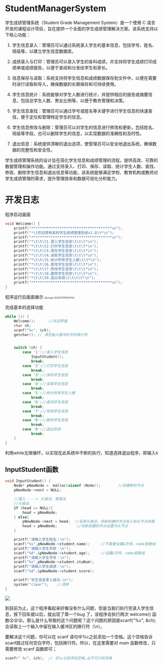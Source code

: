 # StudentManagerSystem
学生成绩管理系统（Student Grade Management System）是一个使用 C 语言开发的课程设计项目，旨在提供一个全面的学生成绩管理解决方案。该系统支持以下核心功能：

1. 学生信息录入：管理员可以通过系统录入学生的基本信息，包括学号、姓名、班级等，以建立学生信息数据库。

2. 成绩录入与打印：管理员可以录入学生的各科成绩，并支持将学生成绩打印成绩单或成绩报告，以便于查阅和分发给学生和家长。

3. 信息保存与读取：系统支持将学生信息和成绩数据保存到文件中，以便在需要时进行读取和导入，确保数据的长期保存和可持续使用。

4. 学生信息统计：系统能够对学生人数进行统计，并提供相应的报告或摘要信息，包括总学生人数、男女比例等，以便于教务管理和决策。

5. 学生信息查找：管理员可以通过学号或姓名等关键字进行学生信息的快速查找，便于定位和管理特定学生的信息。

6. 学生信息修改与删除：管理员可以对学生的信息进行修改和更新，包括姓名、班级等字段，也可以删除学生的信息，以实现数据的准确性和及时性。

7. 退出信息：系统提供清晰的退出选项，使管理员可以安全地退出系统，确保数据的完整性和安全性。

学生成绩管理系统的设计旨在简化学生信息和成绩管理的流程，提供高效、可靠的数据管理和操作功能。通过支持录入、打印、保存、读取、统计学生人数、查找、修改、删除学生信息和退出信息等功能，该系统能够满足学校、教育机构或教师对学生成绩管理的需求，提升管理效率和数据可视化分析能力。


# 开发日志
程序启动画面
```c
void Welcome() {
    printf("*************************************\n");
    printf("*\t欢迎使用高校学生成绩管理系统v1.0\t*\n");
    printf("*************************************\n");
    printf("*\t\t\t1.录入学生信息\t\t\t*\n");
    printf("*\t\t\t2.打印学生信息\t\t\t*\n");
    printf("*\t\t\t3.保存学生信息\t\t\t*\n");
    printf("*\t\t\t4.读取学生信息\t\t\t*\n");
    printf("*\t\t\t5.统计所有学生人数\t\t*\n");
    printf("*\t\t\t6.查找学生信息\t\t\t*\n");
    printf("*\t\t\t7.修改学生信息\t\t\t*\n");
    printf("*\t\t\t8.删除学生信息\t\t\t*\n");
    printf("*\t\t\t0.退出系统\t\t\t\t*\n");
    printf("*************************************\n");
}
```
程序运行后画面展示
<img src="https://raw.githubusercontent.com/Anson-zechaoWei/photos_blog/main/img/image-20230710195301134.png" alt="image-20230710195301134" style="zoom:50%;" />

完成基本的选择功能
```c
while (1) {
    Welcome();      //欢迎界面
    char ch;
    scanf("%c", &ch);
    getchar(); // 清空输入缓冲区中的换行符


    switch (ch) {
        case '1'://录入学生信息
            InputStudent();
            break;
        case '2'://打印学生信息
            break;
        case '3'://保存学生信息
            break;
        case '4'://读取学生信息
            break;
        case '5'://统计所有学生人数
            break;
        case '6'://查找学生信息
            break;
        case '7'://修改学生信息
            break;
        case '8'://删除学生信息
            break;
        case '0'://退出系统
            break;
    }
}
```
利用while无限循环，以实现在此系统中不断的执行，知道选择退出程序，即输入`0`





## InputStudent函数

```c
void InputStudent() {
    Node* pNewNode =  malloc(sizeof (Node));        //创建新的节点
    pNewNode->next = NULL;

    //插入-----> 头插法、尾插法
    //头插法
    if (head == NULL){
        head = pNewNode;
    } else{
        pNewNode->next = head;  //采用头插法，将新创建的节点加入到头节点前面
        head = pNewNode;         //将新创建的节点设置为头节点
    }

    printf("请输入学生姓名：\n");
    scanf("%s",pNewNode->student.name);     //不需要设置&符号，name是数组
    printf("请输入学生年龄：\n");
    scanf("%d",&pNewNode->student.age);     //设置&符号，name是数组
    printf("请输入学生学号：\n");
    scanf("%s",pNewNode->student.stuNum);
    printf("请输入学生成绩：\n");
    scanf("%d",&pNewNode->student.score);

    printf("学生信息录入成功.\n");
    system("clear");    //清屏
}
```

![](https://raw.githubusercontent.com/Anson-zechaoWei/photos_blog/main/img/%E5%BD%95%E5%85%A5%E5%AD%A6%E7%94%9F%E4%BF%A1%E6%81%AF%E6%A8%A1%E5%9D%97.gif)

到目前为止，这个程序看起来好像没有什么问题，但是当我们执行完录入学生信息，按下回车键以后，就出现了第一个bug 了，该程序会执行两次 welcome() 函数😲😲😲。那么是什么导致的这个问题呢？这个问题的原因是scanf("%c", &ch);会读取上一个输入中留在输入缓冲区的换行符（\n）。

要解决这个问题，你可以在 scanf 语句中%c之前添加一个空格。这个空格告诉scanf跳过任何空白字符，包括换行符。所以，在这里需要对 main 函数修改，只需要修改 scanf 函数即可；

```c
scanf(" %c", &ch);  // 在%c之前添加空格,必不可少的空格
```



